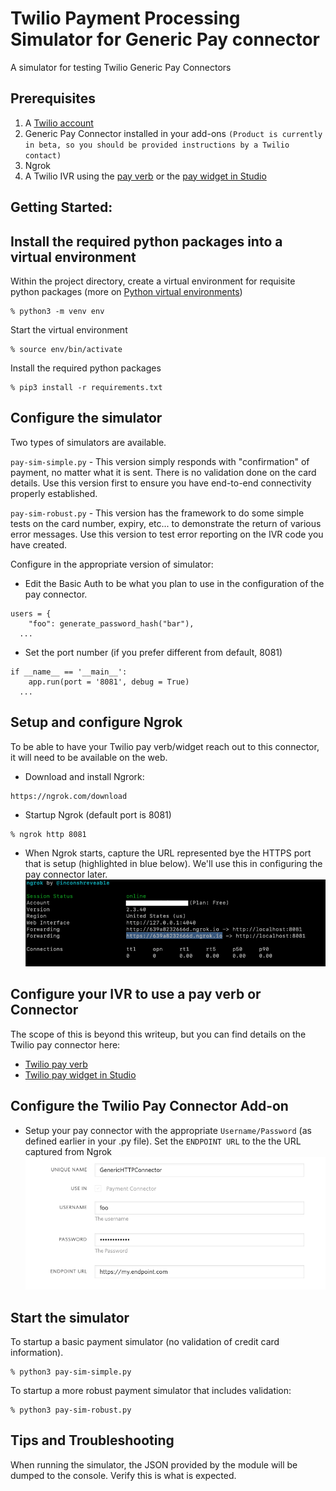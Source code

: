 # Twilio Payment Processing Simulator for Generic Pay connector

A simulator for testing Twilio Generic Pay Connectors


## Prerequisites

1. A [Twilio account](https://www.twilio.com/try-twilio)
1. Generic Pay Connector installed in your add-ons `(Product is currently in beta, so you should be provided instructions by a Twilio contact)`
1. Ngrok
1. A Twilio IVR using the [pay verb](https://www.twilio.com/docs/voice/twiml/pay) or the [pay widget in Studio](https://www.twilio.com/docs/studio/widget-library/capture-payments)

## Getting Started:


## Install the required python packages into a virtual environment

Within the project directory, create a virtual environment for requisite python packages (more on [Python virtual environments](https://docs.python.org/3/library/venv.html))
```
% python3 -m venv env
```

Start the virtual environment
```
% source env/bin/activate
```

Install the required python packages
```
% pip3 install -r requirements.txt
```

## Configure the simulator

Two types of simulators are available.

`pay-sim-simple.py` - This version simply responds with "confirmation" of payment, no matter what it is sent.  There is no validation done on the card details.  Use this version first to ensure you have end-to-end connectivity properly established.

`pay-sim-robust.py` - This version has the framework to do some simple tests on the card number, expiry, etc... to demonstrate the return of various error messages.  Use this version to test error reporting on the IVR code you have created.

Configure in the appropriate version of simulator:
- Edit the Basic Auth to be what you plan to use in the configuration of the pay connector.
```
users = {
    "foo": generate_password_hash("bar"),
  ...
```
- Set the port number (if you prefer different from default, 8081)
```
if __name__ == '__main__':
    app.run(port = '8081', debug = True)
  ...
```


## Setup and configure Ngrok
To be able to have your Twilio pay verb/widget reach out to this connector, it will need to be available on the web.  

- Download and install Ngrork:
```
https://ngrok.com/download
```

- Startup Ngrok (default port is 8081)
```
% ngrok http 8081
```

- When Ngrok starts, capture the URL represented bye the HTTPS port that is setup (highlighted in blue below).  We'll use this in configuring the pay connector later.
![Sweet configuration image on Github](https://github.com/phundal-twilio/twilio-payment-simulator-generic-pay-python/blob/main/Ngrok-sample.png?raw=true)


## Configure your IVR to use a pay verb or Connector
The scope of this is beyond this writeup, but you can find details on the Twilio pay connector here:

- [Twilio pay verb](https://www.twilio.com/docs/voice/twiml/pay)
- [Twilio pay widget in Studio](https://www.twilio.com/docs/studio/widget-library/capture-payments)

## Configure the Twilio Pay Connector Add-on

- Setup your pay connector with the appropriate `Username/Password` (as defined earlier in your .py file).  Set the `ENDPOINT URL` to the the URL captured from Ngrok
![Sweet configuration image on Github](https://github.com/phundal-twilio/twilio-payment-simulator-generic-pay-python/blob/main/Connector-configure.png?raw=true)

## Start the simulator

To startup a basic payment simulator (no validation of credit card information).

```
% python3 pay-sim-simple.py
```

To startup a more robust payment simulator that includes validation:

```
% python3 pay-sim-robust.py
```


## Tips and Troubleshooting

When running the simulator, the JSON provided by the <pay> module will be dumped to the console.  Verify this is what is expected.
